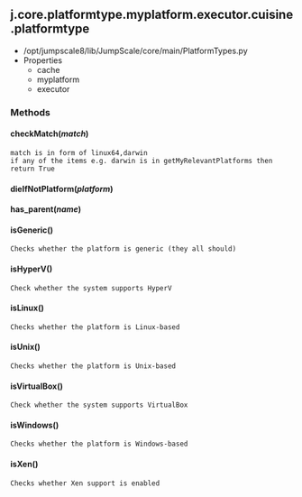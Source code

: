 <!-- toc -->
## j.core.platformtype.myplatform.executor.cuisine.platformtype

- /opt/jumpscale8/lib/JumpScale/core/main/PlatformTypes.py
- Properties
    - cache
    - myplatform
    - executor

### Methods

#### checkMatch(*match*) 

```
match is in form of linux64,darwin
if any of the items e.g. darwin is in getMyRelevantPlatforms then return True

```

#### dieIfNotPlatform(*platform*) 

#### has_parent(*name*) 

#### isGeneric() 

```
Checks whether the platform is generic (they all should)

```

#### isHyperV() 

```
Check whether the system supports HyperV

```

#### isLinux() 

```
Checks whether the platform is Linux-based

```

#### isUnix() 

```
Checks whether the platform is Unix-based

```

#### isVirtualBox() 

```
Check whether the system supports VirtualBox

```

#### isWindows() 

```
Checks whether the platform is Windows-based

```

#### isXen() 

```
Checks whether Xen support is enabled

```

